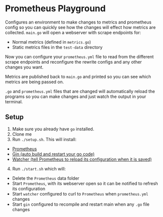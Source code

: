 # Prometheus Playground

Configures an environment to make changes to metrics and prometheus config so you can quickly see how the changes will effect how metrics are collected. `main.go` will open a webserver with scrape endpoints for:

* Normal metrics (defined in `metrics.go`)
* Static metrics files in the `test-data` directory

Now you can configure your `prometheus.yml` file to read from the different scrape endpoints and reconfigure the rewrite configs and any other changes you want.

Metrics are published back to `main.go` and printed so you can see which metrics are being passed on.

`.go` and `prometheus.yml` files that are changed will automatically reload the programs so you can make changes and just watch the output in your terminal.

## Setup

1. Make sure you already have `go` installed.
2. Clone me
3. Run `./setup.sh`. This will install:
  * [Prometheus](http://prometheus.io)
  * [Gin (auto build and restart your go code)](https://github.com/codegangsta/gin)
  * [Watcher (tell Prometheus to reload its configuration when it is saved)](https://github.com/radovskyb/watcher)
4. Run `./start.sh` which will:
  * Delete the `Prometheus` data folder
  * Start `Prometheus`, with its webserver open so it can be notified to refresh its configuration
  * Start `watcher` configured to curl to `Prometheus` when `prometheus.yml` changes
  * Start `gin` configured to recompile and restart main when any `.go` file changes